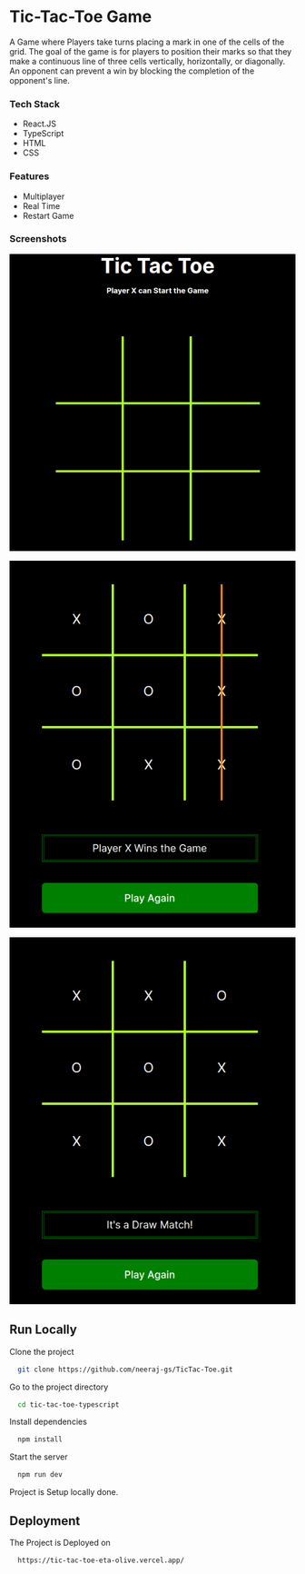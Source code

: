 
# Tic-Tac-Toe Game

A Game where Players take turns placing a mark in one of the cells of the grid. The goal of the game is for players to position their marks so that they make a continuous line of three cells vertically, horizontally, or diagonally. An opponent can prevent a win by blocking the completion of the opponent's line.


### Tech Stack

- React.JS
- TypeScript
- HTML
- CSS 


### Features

- Multiplayer
- Real Time 
- Restart Game


### Screenshots

![Tic Tac Toe](./tic-tac-toe-typescript/public/1.png)


![Tic Tac Toe](./tic-tac-toe-typescript/public/2.png)



![Tic Tac Toe](./tic-tac-toe-typescript/public/3.png)


## Run Locally

Clone the project

```bash
  git clone https://github.com/neeraj-gs/TicTac-Toe.git
```

Go to the project directory

```bash
  cd tic-tac-toe-typescript
```

Install dependencies

```bash
  npm install
```

Start the server

```bash
  npm run dev
```

Project is Setup locally done.
## Deployment

The Project is Deployed on 

```bash
  https://tic-tac-toe-eta-olive.vercel.app/
```

